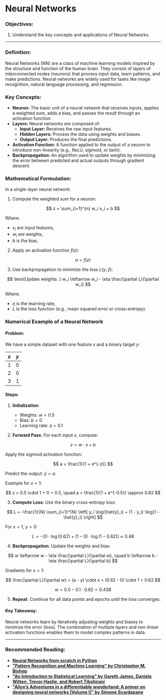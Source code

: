 # Neural Networks

### Objectives:
1. Understand the key concepts and applications of Neural Networks.

---

### Definition:
Neural Networks (NN) are a class of machine learning models inspired by the structure and function of the human brain. They consist of layers of interconnected nodes (neurons) that process input data, learn patterns, and make predictions. Neural networks are widely used for tasks like image recognition, natural language processing, and regression.

### Key Concepts:
- **Neuron:** The basic unit of a neural network that receives inputs, applies a weighted sum, adds a bias, and passes the result through an activation function.
- **Layers:** Neural networks are composed of:
  - **Input Layer:** Receives the raw input features.
  - **Hidden Layers:** Process the data using weights and biases.
  - **Output Layer:** Produces the final predictions.
- **Activation Function:** A function applied to the output of a neuron to introduce non-linearity (e.g., ReLU, sigmoid, or tanh).
- **Backpropagation:** An algorithm used to update weights by minimizing the error between predicted and actual outputs through gradient descent.

### Mathematical Formulation:
In a single-layer neural network:

1. Compute the weighted sum for a neuron:

$$
z = \sum_{i=1}^{n} w_i x_i + b
$$

   Where:
   - $x_i$ are input features,
   - $w_i$ are weights,
   - $b$ is the bias.

2. Apply an activation function $f(z)$:

$$
a = f(z)
$$

3. Use backpropagation to minimize the loss $L(y, \hat{y})$:

$$
\text{Update weights: } w_i \leftarrow w_i - \eta \frac{\partial L}{\partial w_i}
$$

   Where:
   - $\eta$ is the learning rate,
   - $L$ is the loss function (e.g., mean squared error or cross-entropy).

### Numerical Example of a Neural Network

#### Problem:
We have a simple dataset with one feature $x$ and a binary target $y$:

| $x$ | $y$ |
|------|------|
| 1    | 0    |
| 2    | 0    |
| 3    | 1    |

#### Steps:

1. **Initialization**:
   - Weights: $w = 0.5$
   - Bias: $b = 0$
   - Learning rate: $\eta = 0.1$

2. **Forward Pass**:
   For each input $x$, compute:

$$
z = w \cdot x + b
$$

   Apply the sigmoid activation function:

$$
a = \frac{1}{1 + e^{-z}}
$$

   Predict the output: $\hat{y} = a$.

   Example for $x = 1$:

$$
z = 0.5 \cdot 1 + 0 = 0.5, \quad a = \frac{1}{1 + e^{-0.5}} \approx 0.62
$$

3. **Compute Loss**:
   Use the binary cross-entropy loss:

$$
L = -\frac{1}{N} \sum_{i=1}^{N} \left[ y_i \log(\hat{y}_i) + (1 - y_i) \log(1 - \hat{y}_i) \right]
$$

   For $x = 1$, $y = 0$:

$$
L = -[0 \cdot \log(0.62) + (1 - 0) \cdot \log(1 - 0.62)] \approx 0.48
$$

4. **Backpropagation**:
   Update the weights and bias:

$$
w \leftarrow w - \eta \frac{\partial L}{\partial w}, \quad b \leftarrow b - \eta \frac{\partial L}{\partial b}
$$

   Gradients for $x = 1$:

$$
\frac{\partial L}{\partial w} = (a - y) \cdot x = (0.62 - 0) \cdot 1 = 0.62
$$

$$
w = 0.5 - 0.1 \cdot 0.62 = 0.438
$$

5. **Repeat**:
   Continue for all data points and epochs until the loss converges.

#### Key Takeaway:
Neural networks learn by iteratively adjusting weights and biases to minimize the error (loss). The combination of multiple layers and non-linear activation functions enables them to model complex patterns in data.

---

### Recommended Reading:
- **[Neural Networks from scratch in Python](https://nnfs.io/order)**
- **["Pattern Recognition and Machine Learning" by Christopher M. Bishop](https://www.microsoft.com/en-us/research/uploads/prod/2006/01/Bishop-Pattern-Recognition-and-Machine-Learning-2006.pdf)**
- **["An Introduction to Statistical Learning" by Gareth James, Daniela Witten, Trevor Hastie, and Robert Tibshirani](https://www.stat.berkeley.edu/users/rabbee/s154/ISLR_First_Printing.pdf)**
- **["Alice’s Adventures in a differentiable wonderland: A primer on designing neural networks (Volume I)" by Simone Scardapane](https://www.amazon.it/dp/B0D9QHS5NG?ref=ppx_yo2ov_dt_b_fed_asin_title)**
